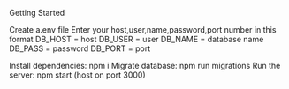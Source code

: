 Getting Started

Create a.env file
Enter your host,user,name,password,port number in this format
DB_HOST = host
DB_USER = user 
DB_NAME = database name
DB_PASS = password
DB_PORT = port

Install dependencies: npm i
Migrate database: npm run migrations
Run the server: npm start (host on port 3000)
